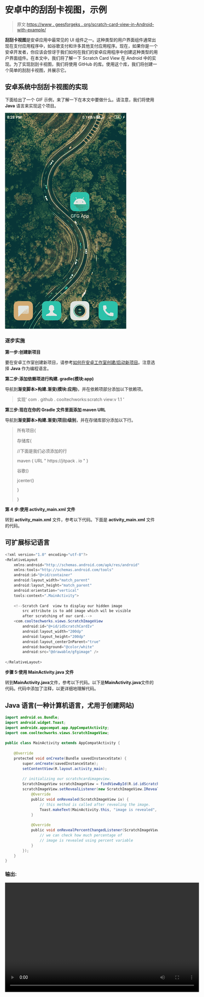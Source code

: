# 安卓中的刮刮卡视图，示例

> 原文:[https://www . geesforgeks . org/scratch-card-view-in-Android-with-example/](https://www.geeksforgeeks.org/scratch-card-view-in-android-with-example/)

**刮刮卡视图**是安卓应用中最常见的 UI 组件之一。这种类型的用户界面组件通常出现在支付应用程序中，如谷歌支付和许多其他支付应用程序。现在，如果你是一个安卓开发者，你应该会惊讶于我们如何在我们的安卓应用程序中创建这种类型的用户界面组件。在本文中，我们将了解一下 Scratch Card View 在 Android 中的实现。为了实现刮刮卡视图，我们将使用 GitHub 的库。使用这个库，我们将创建一个简单的刮刮卡视图，并展示它。

## 安卓系统中刮刮卡视图的实现

下面给出了一个 GIF 示例，来了解一下在本文中要做什么。请注意，我们将使用 **Java** 语言来实现这个项目。

![Scratch Card View in Android Sample GIF](img/88b696aafc8be8df596c025f2ea52d45.png)

### 逐步实施

**第一步:创建新项目**

要在安卓工作室创建新项目，请参考[如何在安卓工作室创建/启动新项目](https://www.geeksforgeeks.org/android-how-to-create-start-a-new-project-in-android-studio/)。注意选择 **Java** 作为编程语言。

**第二步:添加依赖项进行构建. gradle(模块:app)**

导航到**渐变脚本>构建.渐变(模块:应用)**，并在依赖项部分添加以下依赖项。

> 实现' com . github . cooltechworks:scratch view:v 1.1 '

**第三步:现在在你的 Gradle 文件里面添加 maven URL**

导航到**渐变脚本>构建.渐变(项目)级别**，并在存储库部分添加以下行。

> 所有项目{
> 
> 存储库{
> 
> //下面是我们必须添加的行
> 
> maven { URL " https://jitpack . io " }
> 
> 谷歌()
> 
> jcenter()
> 
> }
> 
> }

**第 4 步:使用 activity_main.xml 文件**

转到 **activity_main.xml** 文件，参考以下代码。下面是 **activity_main.xml** 文件的代码。

## 可扩展标记语言

```java
<?xml version="1.0" encoding="utf-8"?>
<RelativeLayout
    xmlns:android="http://schemas.android.com/apk/res/android"
    xmlns:tools="http://schemas.android.com/tools"
    android:id="@+id/container"
    android:layout_width="match_parent"
    android:layout_height="match_parent"
    android:orientation="vertical"
    tools:context=".MainActivity">

    <!--Scratch Card  view to display our hidden image
        src attribute is to add image which wil be visible
        after scratching of our card.-->
    <com.cooltechworks.views.ScratchImageView
        android:id="@+id/idScratchCardIv"
        android:layout_width="200dp"
        android:layout_height="200dp"
        android:layout_centerInParent="true"
        android:background="@color/white"
        android:src="@drawable/gfgimage" />

</RelativeLayout>
```

**步骤 5:使用 MainActivity.java 文件**

转到**MainActivity.java**文件，参考以下代码。以下是**MainActivity.java**文件的代码。代码中添加了注释，以更详细地理解代码。

## Java 语言(一种计算机语言，尤用于创建网站)

```java
import android.os.Bundle;
import android.widget.Toast;
import androidx.appcompat.app.AppCompatActivity;
import com.cooltechworks.views.ScratchImageView;

public class MainActivity extends AppCompatActivity {

    @Override
    protected void onCreate(Bundle savedInstanceState) {
        super.onCreate(savedInstanceState);
        setContentView(R.layout.activity_main);

        // initializing our scratchcardimageview.
        ScratchImageView scratchImageView = findViewById(R.id.idScratchCardIv);
        scratchImageView.setRevealListener(new ScratchImageView.IRevealListener() {
            @Override
            public void onRevealed(ScratchImageView iv) {
                // this method is called after revealing the image.
                Toast.makeText(MainActivity.this, "image is revealed", Toast.LENGTH_SHORT).show();
            }

            @Override
            public void onRevealPercentChangedListener(ScratchImageView siv, float percent) {
                // we can check how much percentage of 
                // image is revealed using percent variable
            }
        });
    }
}
```

### 输出:

<video class="wp-video-shortcode" id="video-530748-1" width="640" height="360" preload="metadata" controls=""><source type="video/mp4" src="https://media.geeksforgeeks.org/wp-content/uploads/20201216203045/Screenrecorder-2020-12-16-20-28-55-151.mp4?_=1">[https://media.geeksforgeeks.org/wp-content/uploads/20201216203045/Screenrecorder-2020-12-16-20-28-55-151.mp4](https://media.geeksforgeeks.org/wp-content/uploads/20201216203045/Screenrecorder-2020-12-16-20-28-55-151.mp4)</video>